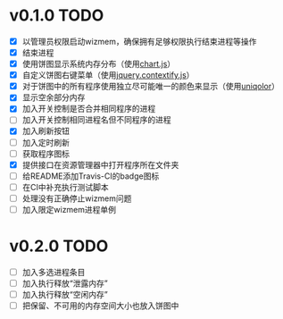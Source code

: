 # v0.1.0 TODO

- [x] 以管理员权限启动wizmem，确保拥有足够权限执行结束进程等操作
- [x] 结束进程
- [x] 使用饼图显示系统内存分布（使用[chart.js](https://www.chartjs.org/docs/latest/)）
- [x] 自定义饼图右键菜单（使用[jquery.contextify.js](http://contextify.js.org/)）
- [x] 对于饼图中的所有程序使用独立尽可能唯一的颜色来显示（使用[uniqolor](https://www.npmjs.com/package/uniqolor)）
- [x] 显示空余部分内存
- [x] 加入开关控制是否合并相同程序的进程
- [ ] 加入开关控制相同进程名但不同程序的进程
- [x] 加入刷新按钮
- [ ] 加入定时刷新
- [ ] 获取程序图标
- [x] 提供接口在资源管理器中打开程序所在文件夹
- [ ] 给README添加Travis-CI的badge图标
- [ ] 在CI中补充执行测试脚本
- [ ] 处理没有正确停止wizmem问题
- [ ] 加入限定wizmem进程单例

# v0.2.0 TODO

- [ ] 加入多选进程条目
- [ ] 加入执行释放“泄露内存”
- [ ] 加入执行释放“空闲内存”
- [ ] 把保留、不可用的内存空间大小也放入饼图中